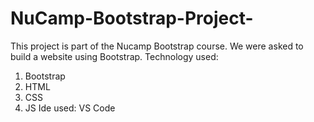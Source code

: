 # NuCamp-Bootstrap-Project-
This project is part of the Nucamp Bootstrap course. We were asked to build a website using Bootstrap.
Technology used:
1. Bootstrap
2. HTML
3. CSS
4. JS
Ide used: VS Code

